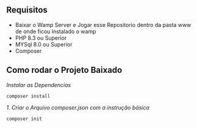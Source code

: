 ## Requisitos

- Baixar o Wamp Server e Jogar esse Repositorio dentro da pasta www de onde ficou instalado o wamp
- PHP 8.3 ou Superior
- MYSql 8.0 ou Superior
- Composer

## Como rodar o Projeto Baixado

_Instalar as Dependencias_

```
composer install
```

_1. Criar o Arquivo composer.json com a instrução básica_

```
composer init
```
